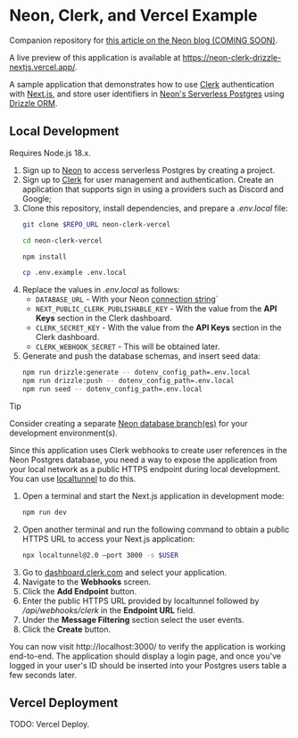 # Neon, Clerk, and Vercel Example

Companion repository for [this article on the Neon blog (COMING SOON)](https://neon.tech/blog).

A live preview of this application is available at https://neon-clerk-drizzle-nextjs.vercel.app/.

A sample application that demonstrates how to use [Clerk](https://clerk.com/) authentication with [Next.js](https://nextjs.org/), and store user identifiers in [Neon's Serverless Postgres](https://neon.tech/github/) using [Drizzle ORM](https://orm.drizzle.team/).

## Local Development

Requires Node.js 18.x. 

1. Sign up to [Neon](https://neon.tech/github/) to access serverless Postgres by creating a project.
1. Sign up to [Clerk](https://clerk.com/) for user management and authentication. Create an application that supports sign in using a providers such as Discord and Google;
1. Clone this repository, install dependencies, and prepare a _.env.local_ file:
    ```bash
    git clone $REPO_URL neon-clerk-vercel

    cd neon-clerk-vercel
    
    npm install

    cp .env.example .env.local
    ```
1. Replace the values in _.env.local_ as follows:
    *  `DATABASE_URL` - With your Neon [connection string](https://neon.tech/docs/connect/connect-from-any-app)`
    * `NEXT_PUBLIC_CLERK_PUBLISHABLE_KEY` - With the value from the **API Keys** section in the Clerk dashboard.
    * `CLERK_SECRET_KEY` - With the value from the **API Keys** section in the Clerk dashboard.
    * `CLERK_WEBHOOK_SECRET` - This will be obtained later.
1. Generate and push the database schemas, and insert seed data:
    ```bash
    npm run drizzle:generate -- dotenv_config_path=.env.local
    npm run drizzle:push -- dotenv_config_path=.env.local
    npm run seed -- dotenv_config_path=.env.local
    ```

> [!TIP]
> Consider creating a separate [Neon database branch(es)](https://neon.tech/docs/manage/branches#create-a-branch) for your development environment(s).

Since this application uses Clerk webhooks to create user references in the
Neon Postgres database, you need a way to expose the application from your
local network as a public HTTPS endpoint during local development. You can use
[localtunnel](https://www.npmjs.com/package/localtunnel) to do this.

1. Open a terminal and start the Next.js application in development mode:
    ```bash
    npm run dev
    ```
1. Open another terminal and run the following command to obtain a public HTTPS URL to access your Next.js application:
    ```bash
    npx localtunnel@2.0 –port 3000 -s $USER
    ```
1. Go to [dashboard.clerk.com](https://dashboard.clerk.com) and select your application.
1. Navigate to the **Webhooks** screen.
1. Click the **Add Endpoint** button.
1. Enter the public HTTPS URL provided by localtunnel followed by _/api/webhooks/clerk_ in the **Endpoint URL** field.
1. Under the **Message Filtering** section select the user events.
1. Click the **Create** button.

You can now visit http://localhost:3000/ to verify the application is working
end-to-end. The application should display a login page, and once you've logged
in your user's ID should be inserted into your Postgres users table a few
seconds later.

## Vercel Deployment

TODO: Vercel Deploy.
